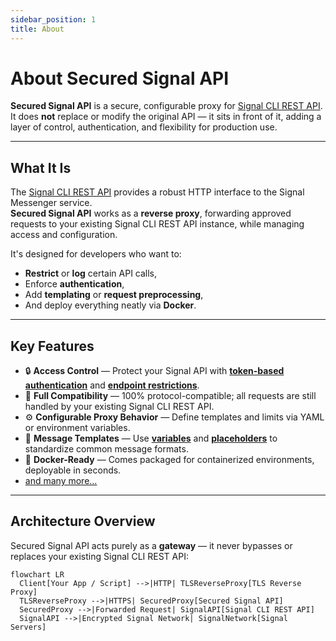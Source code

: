 ```yaml
---
sidebar_position: 1
title: About
---
```


# About Secured Signal API

**Secured Signal API** is a secure, configurable proxy for [Signal CLI REST API](https://github.com/bbernhard/signal-cli-rest-api).  
It does **not** replace or modify the original API — it sits in front of it, adding a layer of control, authentication, and flexibility for production use.

---

## What It Is

The [Signal CLI REST API](https://github.com/bbernhard/signal-cli-rest-api) provides a robust HTTP interface to the Signal Messenger service.  
**Secured Signal API** works as a **reverse proxy**, forwarding approved requests to your existing Signal CLI REST API instance, while managing access and configuration.

It's designed for developers who want to:

- **Restrict** or **log** certain API calls,
- Enforce **authentication**,
- Add **templating** or **request preprocessing**,
- And deploy everything neatly via **Docker**.

---

## Key Features

- 🔒 **Access Control** — Protect your Signal API with [**token-based authentication**](./configuration/api-tokens) and [**endpoint restrictions**](./features).
- 🧩 **Full Compatibility** — 100% protocol-compatible; all requests are still handled by your existing Signal CLI REST API.
- ⚙️ **Configurable Proxy Behavior** — Define templates and limits via YAML or environment variables.
- 🧠 **Message Templates** — Use [**variables**](./configuration/variables) and [**placeholders**](./features) to standardize common message formats.
- 🐳 **Docker-Ready** — Comes packaged for containerized environments, deployable in seconds.
- [and many more...](./features)

---

## Architecture Overview

Secured Signal API acts purely as a **gateway** — it never bypasses or replaces your existing Signal CLI REST API:

```mermaid
flowchart LR
  Client[Your App / Script] -->|HTTP| TLSReverseProxy[TLS Reverse Proxy]
  TLSReverseProxy -->|HTTPS| SecuredProxy[Secured Signal API]
  SecuredProxy -->|Forwarded Request| SignalAPI[Signal CLI REST API]
  SignalAPI -->|Encrypted Signal Network| SignalNetwork[Signal Servers]
```
